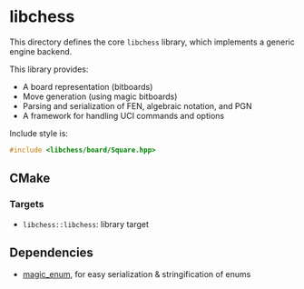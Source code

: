 # libchess

This directory defines the core `libchess` library, which implements a generic engine backend.

This library provides:
* A board representation (bitboards)
* Move generation (using magic bitboards)
* Parsing and serialization of FEN, algebraic notation, and PGN
* A framework for handling UCI commands and options

Include style is:
```cpp
#include <libchess/board/Square.hpp>
```

## CMake

### Targets

* `libchess::libchess`: library target

## Dependencies

* [magic_enum](https://github.com/Neargye/magic_enum), for easy serialization & stringification of enums
